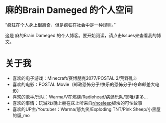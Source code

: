 # 麻的Brain Dameged 的个人空间
“疯狂在个人身上很离奇，但是疯狂在社会中是一种规则。”

这是 麻的Brain Dameged 的个人博客。要开始阅读，请点击lssues来查看我的博文。
# 关于我
+ 喜欢的电子游戏：Minecraft/赛博朋克2077/POSTAL 2/荒野乱斗
+ 喜欢的电影：POSTAL Movie（邮政恐怖分子/快乐的恐怖分子/夺命邮差大电影）
+ 喜欢的歌手/乐队：Warma/V在燃烧/Radiohead/病蛹乐队/窦唯/更多...
+ 喜欢的事情：玩游戏/晚上躺在床上听来自[r/nosleep](https://www.reddit.com/r/nosleep/)板块的可怕故事
+ 喜欢的UP主/Youtuber：Warma/怒九笑/Exploding TNT/Pink Sheep/小黑屋的貘_mo
